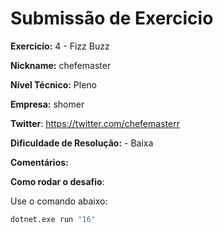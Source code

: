 # Submissão de Exercicio

**Exercicio:** 4 - Fizz Buzz

**Nickname:** chefemaster

**Nível Técnico:** Pleno

**Empresa:** shomer

**Twitter**: https://twitter.com/chefemasterr

**Dificuldade de Resolução:** - Baixa

**Comentários:**

**Como rodar o desafio**: 

Use o comando abaixo: 
```bash
dotnet.exe run "16"
```